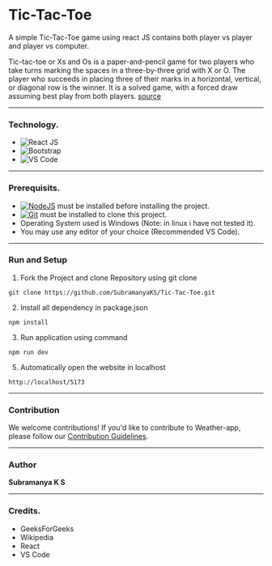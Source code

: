 # Tic-Tac-Toe

A simple Tic-Tac-Toe game using react JS contains both player vs player and player vs computer.

Tic-tac-toe or Xs and Os is a paper-and-pencil game for two players who take turns marking the spaces in a three-by-three grid with X or O. The player who succeeds in placing three of their marks in a horizontal, vertical, or diagonal row is the winner. It is a solved game, with a forced draw assuming best play from both players. [source](https://en.m.wikipedia.org/wiki/Tic-tac-toe)


---

### Technology.

* ![React JS](https://img.shields.io/badge/React-20232A?style=for-the-badge&logo=react&logoColor=61DAFB)
* ![Bootstrap](https://img.shields.io/badge/bootstrap-%23563D7C.svg?style=for-the-badge&logo=bootstrap&logoColor=white)
* ![VS Code](https://img.shields.io/badge/Visual_Studio_Code-0078D4?style=for-the-badge&logo=visual%20studio%20code&logoColor=white)
---
### Prerequisits.

* [![NodeJS](https://img.shields.io/badge/node.js-6DA55F?style=for-the-badge&logo=node.js&logoColor=white)](https://nodejs.org/) must be installed before installing the project.
* [![Git](https://img.shields.io/badge/git-%23F05033.svg?style=for-the-badge&logo=git&logoColor=white)](https://git-scm.com/) must be installed to clone this project.
* Operating System used is Windows  (Note: in linux i have not tested it).
* You may use any editor of your choice (Recommended VS Code).

---
### Run and Setup

1. Fork the Project and clone Repository using git clone

```
git clone https://github.com/SubramanyaKS/Tic-Tac-Toe.git
```

2.  Install all dependency in package.json

```
npm install
```

3.  Run application using command

```
npm run dev
```

5. Automatically open the website in localhost

```
http://localhost/5173
```
---

### Contribution

We welcome contributions! If you'd like to contribute to Weather-app, please follow our [Contribution Guidelines](https://github.com/SubramanyaKS/Tic-Tac-Toe/blob/main/CONTRIBUTING.md).

---
### Author

**Subramanya K S**


---
### Credits.

* GeeksForGeeks
* Wikipedia
* React
* VS Code
